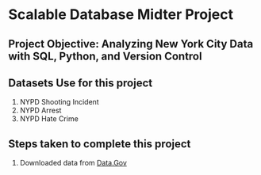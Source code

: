 # Scalable Database Midter Project

## Project Objective: Analyzing New York City Data with SQL, Python, and Version Control

## Datasets Use for this project 

1. NYPD Shooting Incident
2. NYPD Arrest
3. NYPD Hate Crime

## Steps taken to complete this project

1. Downloaded data from [Data.Gov](https://catalog.data.gov/dataset/?organization=city-of-new-york)
